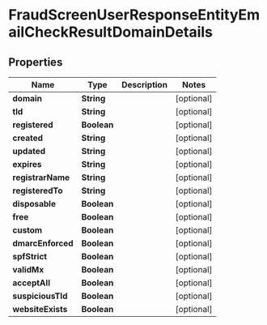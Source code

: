 

# FraudScreenUserResponseEntityEmailCheckResultDomainDetails


## Properties

| Name | Type | Description | Notes |
|------------ | ------------- | ------------- | -------------|
|**domain** | **String** |  |  [optional] |
|**tld** | **String** |  |  [optional] |
|**registered** | **Boolean** |  |  [optional] |
|**created** | **String** |  |  [optional] |
|**updated** | **String** |  |  [optional] |
|**expires** | **String** |  |  [optional] |
|**registrarName** | **String** |  |  [optional] |
|**registeredTo** | **String** |  |  [optional] |
|**disposable** | **Boolean** |  |  [optional] |
|**free** | **Boolean** |  |  [optional] |
|**custom** | **Boolean** |  |  [optional] |
|**dmarcEnforced** | **Boolean** |  |  [optional] |
|**spfStrict** | **Boolean** |  |  [optional] |
|**validMx** | **Boolean** |  |  [optional] |
|**acceptAll** | **Boolean** |  |  [optional] |
|**suspiciousTld** | **Boolean** |  |  [optional] |
|**websiteExists** | **Boolean** |  |  [optional] |



